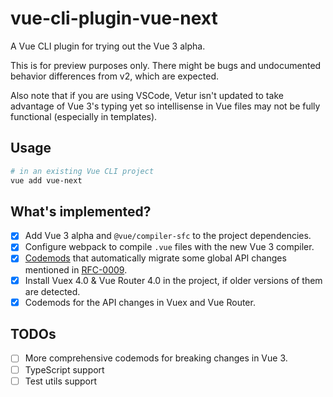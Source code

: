 # vue-cli-plugin-vue-next

A Vue CLI plugin for trying out the Vue 3 alpha.

This is for preview purposes only. There might be bugs and undocumented behavior differences from v2, which are expected.

Also note that if you are using VSCode, Vetur isn't updated to take advantage of Vue 3's typing yet so intellisense in Vue files may not be fully functional (especially in templates).

## Usage

```sh
# in an existing Vue CLI project
vue add vue-next
```

## What's implemented?

- [x] Add Vue 3 alpha and `@vue/compiler-sfc` to the project dependencies.
- [x] Configure webpack to compile `.vue` files with the new Vue 3 compiler.
- [x] [Codemods](./generator/codemods/global-api) that automatically migrate some global API changes mentioned in [RFC-0009](https://github.com/vuejs/rfcs/blob/master/active-rfcs/0009-global-api-change.md).
- [x] Install Vuex 4.0 & Vue Router 4.0 in the project, if older versions of them are detected.
- [x] Codemods for the API changes in Vuex and Vue Router.

## TODOs

- [ ] More comprehensive codemods for breaking changes in Vue 3.
- [ ] TypeScript support
- [ ] Test utils support
